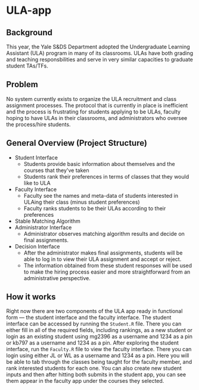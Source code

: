 # ULA-app

## Background
This year, the Yale S&DS Department adopted the Undergraduate Learning Assistant (ULA) program in many of its classrooms. ULAs have both grading and teaching responsbilities and serve in very similar capacities to graduate student TAs/TFs.

## Problem
No system currently exists to organize the ULA recruitment and class assignment processes. The protocol that is currently in place is inefficient and the process is frustrating for students applying to be ULAs, faculty hoping to have ULAs in their classrooms, and administrators who oversee the process/hire students.

## General Overview (Project Structure)
* Student Interface
    * Students provide basic information about themselves and the courses that they've taken
    * Students rank their preferences in terms of classes that they would like to ULA
* Faculty Interface
    * Faculty see the names and meta-data of students interested in ULAing their class (minus student preferences)
    * Faculty ranks students to be their ULAs according to their preferences
* Stable Matching Algorithm
* Administrator Interface
    * Administrator observes matching algorithm results and decide on final assignments.
* Decision Interface
	* After the administrator makes final assignments, students will be able to log in to view their ULA assignment and accept or reject.
	* The information obtained from these student responses will be used to make the hiring process easier and more straightforward from an administrative perspective.
    
## How it works
Right now there are two components of the ULA app ready in functional form — the student interface and the faculty interface. The student interface can be accessed by running the `Student.R` file. There you can either fill in all of the required fields, including rankings, as a new student or login as an existing student using mg2396 as a username and 1234 as a pin or kb797 as a username and 1234 as a pin. After exploring the student interface, run the `Faculty.R` file to view the faculty interface. There you can login using either JL or WL as a username and 1234 as a pin. Here you will be able to tab through the classes being taught for the faculty member, and rank interested students for each one. You can also create new student inputs and then after hitting both submits in the student app, you can see them appear in the faculty app under the courses they selected.
